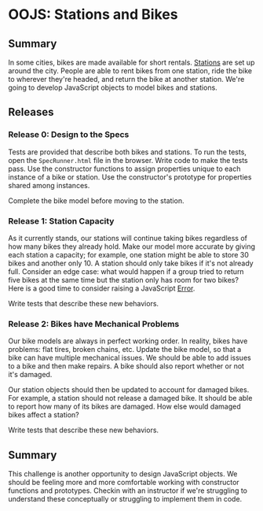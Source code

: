 # OOJS: Stations and Bikes

## Summary
In some cities, bikes are made available for short rentals. [Stations][station images] are set up around the city.  People are able to rent bikes from one station, ride the bike to wherever they're headed, and return the bike at another station. We're going to develop JavaScript objects to model bikes and stations.


## Releases
### Release 0: Design to the Specs
Tests are provided that describe both bikes and stations. To run the tests, open the `SpecRunner.html` file in the browser. Write code to make the tests pass. Use the constructor functions to assign properties unique to each instance of a bike or station. Use the constructor's prototype for properties shared among instances.

Complete the bike model before moving to the station.


### Release 1: Station Capacity
As it currently stands, our stations will continue taking bikes regardless of how many bikes they already hold. Make our model more accurate by giving each station a capacity; for example, one station might be able to store 30 bikes and another only 10. A station should only take bikes if it's not already full. Consider an edge case: what would happen if a group tried to return five bikes at the same time but the station only has room for two bikes? Here is a good time to consider raising a JavaScript [Error][].

Write tests that describe these new behaviors.


### Release 2: Bikes have Mechanical Problems
Our bike models are always in perfect working order. In reality, bikes have problems: flat tires, broken chains, etc.  Update the bike model, so that a bike can have multiple mechanical issues. We should be able to add issues to a bike and then make repairs. A bike should also report whether or not it's damaged.

Our station objects should then be updated to account for damaged bikes. For example, a station should not release a damaged bike. It should be able to report how many of its bikes are damaged. How else would damaged bikes affect a station?

Write tests that describe these new behaviors.


## Summary
This challenge is another opportunity to design JavaScript objects. We should be feeling more and more comfortable working with constructor functions and prototypes. Checkin with an instructor if we're struggling to understand these conceptually or struggling to implement them in code.


[station images]: https://www.google.com/search?q=bike+rental+stations&espv=2&biw=1366&bih=647&tbm=isch&tbo=u&source=univ&sa=X&ved=0ahUKEwjhuaOwsf3LAhUFOiYKHQOZCkwQsAQIGw
[Error]: https://developer.mozilla.org/en-US/docs/Web/JavaScript/Reference/Global_Objects/Error
